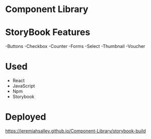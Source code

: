 # Component Library

# StoryBook Features 
-Buttons
-Checkbox
-Counter
-Forms
-Select
-Thumbnail
-Voucher

# Used 
- React
- JavaScript 
- Npm 
- Storybook

# Deployed 
https://jeremiahsalley.github.io/Component-Library/storybook-build

